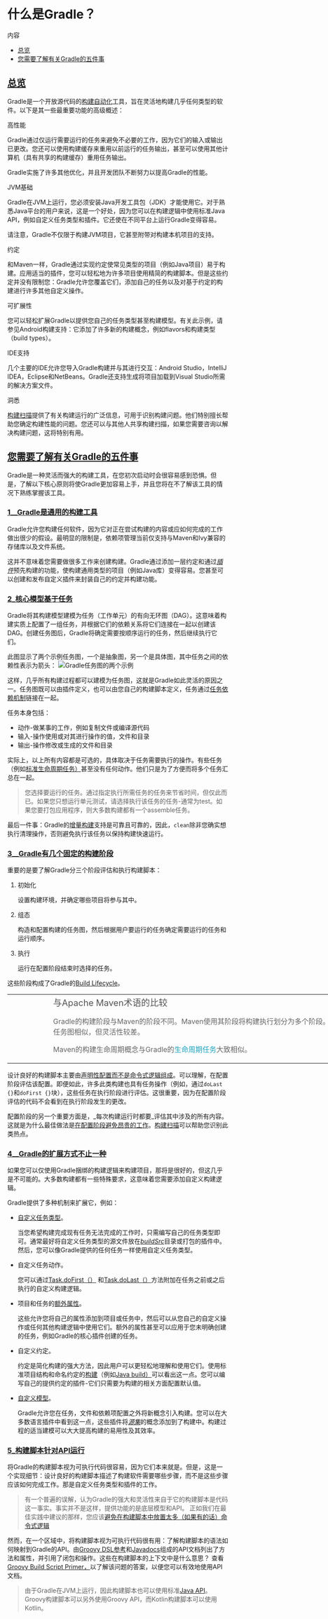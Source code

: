 # 什么是Gradle？

内容

* [总览](#总览)
* [您需要了解有关Gradle的五件事](#您需要了解有关Gradle的五件事)

## [总览](#总览)

Gradle是一个开放源代码的[构建自动化](https://en.wikipedia.org/wiki/Build_automation)工具，旨在灵活地构建几乎任何类型的软件。以下是其一些最重要功能的高级概述：

高性能

Gradle通过仅运行需要运行的任务来避免不必要的工作，因为它们的输入或输出已更改。您还可以使用构建缓存来重用以前运行的任务输出，甚至可以使用其他计算机（具有共享的构建缓存）重用任务输出。

Gradle实施了许多其他优化，并且开发团队不断努力以提高Gradle的性能。

JVM基础

Gradle在JVM上运行，您必须安装Java开发工具包（JDK）才能使用它。对于熟悉Java平台的用户来说，这是一个好处，因为您可以在构建逻辑中使用标准Java API，例如自定义任务类型和插件。它还使在不同平台上运行Gradle变得容易。

请注意，Gradle不仅限于构建JVM项目，它甚至附带对构建本机项目的支持。

约定

和Maven一样，Gradle通过实现约定使常见类型的项目（例如Java项目）易于构建。应用适当的插件，您可以轻松地为许多项目使用精简的构建脚本。但是这些约定并没有限制您：Gradle允许您覆盖它们，添加自己的任务以及对基于约定的构建进行许多其他自定义操作。

可扩展性

您可以轻松扩展Gradle以提供您自己的任务类型甚至构建模型。有关此示例，请参见Android构建支持：它添加了许多新的构建概念，例如flavors和构建类型（build types）。

IDE支持

几个主要的IDE允许您导入Gradle构建并与其进行交互：Android Studio，IntelliJ IDEA，Eclipse和NetBeans。Gradle还支持生成将项目加载到Visual Studio所需的解决方案文件。

洞悉

[构建扫描](https://scans.gradle.com/)提供了有关构建运行的广泛信息，可用于识别构建问题。他们特别擅长帮助您确定构建性能的问题。您还可以与其他人共享构建扫描，如果您需要咨询以解决构建问题，这将特别有用。

## [您需要了解有关Gradle的五件事](#您需要了解有关Gradle的五件事)

Gradle是一种灵活而强大的构建工具，在您初次启动时会很容易感到恐惧。但是，了解以下核心原则将使Gradle更加容易上手，并且您将在不了解该工具的情况下熟练掌握该工具。

### [1\__Gradle是通用的构建工具](#1\__Gradle是通用的构建工具)

Gradle允许您构建任何软件，因为它对正在尝试构建的内容或应如何完成的工作做出很少的假设。最明显的限制是，依赖项管理当前仅支持与Maven和Ivy兼容的存储库以及文件系统。

这并不意味着您需要做很多工作来创建构建。Gradle通过添加一层约定和通过[_插件_](/md/使用Gradle插件.md#plugins)预先构建的功能，使构建通用类型的项目（例如Java库）变得容易。您甚至可以创建和发布自定义插件来封装自己的约定并构建功能。

### [2_核心模型基于任务](#2_核心模型基于任务)

Gradle将其构建模型建模为任务（工作单元）的有向无环图（DAG）。这意味着构建实质上配置了一组任务，并根据它们的依赖关系将它们连接在一起以创建该DAG。创建任务图后，Gradle将确定需要按顺序运行的任务，然后继续执行它们。

此图显示了两个示例任务图，一个是抽象图，另一个是具体图，其中任务之间的依赖性表示为箭头：
![Gradle任务图的两个示例](https://docs.gradle.org/current/userguide/img/task-dag-examples.png)



这样，几乎所有构建过程都可以建模为任务图，这就是Gradle如此灵活的原因之一。任务图既可以由插件定义，也可以由您自己的构建脚本定义，任务通过[任务依赖机制](/md/构建脚本基础.md#任务依赖性)链接在一起。

任务本身包括：

* 动作-做某事的工作，例如复制文件或编译源代码
* 输入-操作使用或对其进行操作的值，文件和目录
* 输出-操作修改或生成的文件和目录

实际上，以上所有内容都是可选的，具体取决于任务需要执行的操作。有些任务（例如[标准生命周期任务）](https://docs.gradle.org/6.7.1/userguide/base_plugin.html#sec:base_tasks)甚至没有任何动作。他们只是为了方便而将多个任务汇总在一起。

> 您选择要运行的任务。通过指定执行所需任务的任务来节省时间，但仅此而已。如果您只想运行单元测试，请选择执行该任务的任务-通常为test。如果您要打包应用程序，则大多数构建都有一个assemble任务。

最后一件事：Gradle的[增量构建](/md/处理任务.md#最新检查（又称增量构建）)支持是可靠且可靠的，因此，`clean`除非您确实想执行清理操作，否则避免执行该任务以保持构建快速运行。

### [3\__Gradle有几个固定的构建阶段](#3\__Gradle有几个固定的构建阶段)

重要的是要了解Gradle分三个阶段评估和执行构建脚本：

1.  初始化  

    设置构建环境，并确定哪些项目将参与其中。
2.  组态  

    构造和配置构建的任务图，然后根据用户要运行的任务确定需要运行的任务和运行顺序。
3.  执行  

    运行在配置阶段结束时选择的任务。

这些阶段构成了Gradle的[Build Lifecycle](/md/构建生命周期.md#build_lifecycle)。

<table style="background:none;width:912px;"><tbody><tr><td class="icon" style="color:rgba(0, 0, 0, 0.8);width:80px;"><i class="fa icon-note"></i></td><td class="content" style="font-size:1.0625rem;color:rgba(0, 0, 0, 0.6);"><div class="title" style="color:rgb(85, 85, 85);font-size:1.25rem;"><font><font>与Apache Maven术语的比较</font></font></div><div class="paragraph"><p style="font-size: 1rem;"><font><font>Gradle的构建阶段与Maven的阶段不同。</font><font>Maven使用其阶段将构建执行划分为多个阶段。</font><font>它们的作用与Gradle的任务图相似，但灵活性较差。</font></font></p></div><div class="paragraph"><p style="font-size: 1rem;"><font><font>Maven的构建生命周期概念与Gradle的</font></font><a href="" style="color:rgb(29, 162, 189);text-decoration:none;"><font><font>生命周期任务</font></font></a><font><font>大致相似</font><font>。</font></font></p></div></td></tr></tbody></table>

设计良好的构建脚本主要由[声明性配置而不是命令式逻辑组成](/md/创作可维护版本的最佳实践.md#避免在脚本中使用命令式逻辑)。可以理解，在配置阶段评估该配置。即便如此，许多此类构建也具有任务操作（例如，通过`doLast {}`和`doFirst {}`块），这些任务在执行阶段进行评估。这很重要，因为在配置阶段评估的代码不会看到在执行阶段发生的更改。

配置阶段的另一个重要方面是，_每次构建运行时都要_评估其中涉及的所有内容。这就是为什么最佳做法是[在配置阶段避免昂贵的工作](/md/创作可维护版本的最佳实践.md#最小化在配置阶段执行的逻辑)。[构建扫描](https://scans.gradle.com/)可以帮助您识别此类热点。

### [4\__Gradle的扩展方式不止一种](#4\__Gradle的扩展方式不止一种)

如果您可以仅使用Gradle捆绑的构建逻辑来构建项目，那将是很好的，但这几乎是不可能的。大多数构建都有一些特殊要求，这意味着您需要添加自定义构建逻辑。

Gradle提供了多种机制来扩展它，例如：

* [自定义任务类型](/md/开发自定义Gradle任务类型.md)。  

  当您希望构建完成现有任务无法完成的工作时，只需编写自己的任务类型即可。通常最好将自定义任务类型的源文件放在[_buildSrc_](/md/组织Gradle项目.md#用`buildSrc`抽象逻辑势在必行)目录或打包的插件中。然后，您可以像Gradle提供的任何任务一样使用自定义任务类型。
* 自定义任务动作。  

  您可以通过[Task.doFirst（）](https://docs.gradle.org/6.7.1/dsl/org.gradle.api.Task.html#org.gradle.api.Task:doFirst\(org.gradle.api.Action\))
  和[Task.doLast（）](https://docs.gradle.org/6.7.1/dsl/org.gradle.api.Task.html#org.gradle.api.Task:doLast\(org.gradle.api.Action\))方法附加在任务之前或之后执行的自定义构建逻辑。
* 项目和任务的[额外属性](/md/编写构建脚本.md#额外的属性)。  

  这些允许您将自己的属性添加到项目或任务中，然后可以从您自己的自定义操作或任何其他构建逻辑中使用它们。额外的属性甚至可以应用于您未明确创建的任务，例如Gradle的核心插件创建的任务。
* 自定义约定。  

  约定是简化构建的强大方法，因此用户可以更轻松地理解和使用它们。使用标准项目结构和命名约定的[构建](/md/构建Java和JVM项目.md#building_java_projects)（例如[Java build）](/md/构建Java和JVM项目.md#building_java_projects)可以看出这一点。您可以编写自己的提供约定的插件-它们只需要为构建的相关方面配置默认值。
* [自定义模型](https://guides.gradle.org/implementing-gradle-plugins/#modeling_dsl_like_apis)。  

  Gradle允许您在任务，文件和依赖项配置之外将新概念引入构建。您可以在大多数语言插件中看到这一点，这些插件将[_源集_](/md/构建Java和JVM项目.md#通过源集声明源文件)的概念添加到了构建中。构建过程的适当建模可以大大提高构建的易用性及其效率。

### [5_构建脚本针对API运行](#5_构建脚本针对API运行)

将Gradle的构建脚本视为可执行代码很容易，因为它们本来就是。但是，这是一个实现细节：设计良好的构建脚本描述了构建软件需要哪些步骤，而不是这些步骤应该如何完成工作。那是自定义任务类型和插件的工作。
>  有一个普遍的误解，认为Gradle的强大和灵活性来自于它的构建脚本是代码这一事实。事实并不是这样，提供功能的是底层模型和API。
正如我们在最佳实践中建议的那样，您应该[避免在构建脚本中放置太多（如果有的话）命令式逻辑](/md/创作可维护版本的最佳实践.md#避免在脚本中使用命令式逻辑)

然而，在一个区域中，将构建脚本视为可执行代码很有用：了解构建脚本的语法如何映射到Gradle的API。由[Groovy DSL参考](https://docs.gradle.org/6.7.1/dsl/)和[Javadocs](https://docs.gradle.org/6.7.1/javadoc/)组成的API文档列出了方法和属性，并引用了闭包和操作。这些在构建脚本的上下文中是什么意思？
查看[Groovy Build Script Primer，](https://docs.gradle.org/6.7.1/userguide/groovy_build_script_primer.html#groovy_build_script_primer)以了解该问题的答案，以便您可以有效地使用API文档。
> 由于Gradle在JVM上运行，因此构建脚本也可以使用标准[Java API](https://docs.oracle.com/javase/8/docs/api)。Groovy构建脚本可以另外使用Groovy API，而Kotlin构建脚本可以使用Kotlin。
